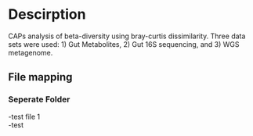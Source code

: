 # Descirption
CAPs analysis of beta-diversity using bray-curtis dissimilarity. Three data sets were used: 1) Gut Metabolites, 2) Gut 16S sequencing, and 3) WGS metagenome.

## File mapping

### Seperate Folder
-test file 1\
-test
